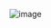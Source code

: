 ![image](https://user-images.githubusercontent.com/89143804/230989366-90ab54f9-ff2b-4abc-864e-48d4942bd95e.png)

